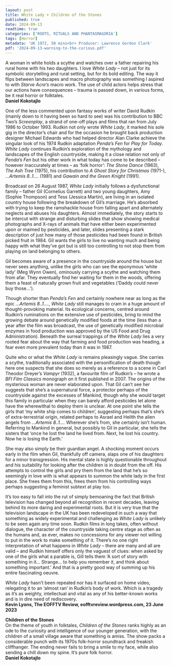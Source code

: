 ```yaml
---
layout: post
title: White Lady + Children of the Stones
published: true
date: 2024-09-13
readtime: true
categories: ['ROOTS, RITUALS AND PHANTASMAGORIA']
tags: [Horror]
metadata: 'UK 1972, 50 mins<br> Producer: Lawrence Gordon Clark'
pdf: '2024-09-13-warning-to-the-curious.pdf'
---
```


A woman in white holds a scythe and watches over a father repairing his rural home with his two daughters. I love _White Lady_ – not just for its symbolic storytelling and rural setting, but for its bold editing. The way it flips between landscapes and macro photography was something I aspired to with _Starve Acre’s_ macro work. The use of child actors helps stress that our actions have consequences – trauma is passed down, in various forms, be it real horror or folktales.  
**Daniel Kokotajlo**  

One of the less commented upon fantasy works of writer David Rudkin (mainly down to it having been so hard to see) was his contribution to BBC Two’s _Screenplay_, a strand of one-off plays and films that ran from July 1986 to October 1993. Rudkin not only wrote _White Lady_, it marked his sole gig in the director’s chair and for the occasion he brought back production designer Michael Edwards who had helped director Alan Clarke achieve the singular look of his 1974 Rudkin adaptation _Penda’s Fen_ for _Play for Today_. _White Lady_ continues Rudkin’s exploration of the mythology and landscapes of the English countryside, making it a close relation not only of _Penda’s Fen_ but his other work in what today has come to be described – however inaccurately at times – as ‘folk horror’: _The Stone Dance_ (1963), _The Ash Tree_ (1975), his contribution to _A Ghost Story for Christmas_ (1971-), _…Artemis 8..1…._ (1981) and _Gawain and the Green Knight_ (1991).

Broadcast on 26 August 1987, _White Lady_ initially follows a dysfunctional family – father Gil (Cornelius Garrett) and two young daughters, Amy (Sophie Thompson) and Tess (Jessica Martin), are living in an isolated country house following the breakdown of Gil’s marriage. He’s absorbed with trying to keep the ramshackle house from falling apart and alternately neglects and abuses his daughters. Almost immediately, the story starts to be intercut with strange and disturbing slides that show showing medical photographs and X-rays of animals that have either been experimented upon or maimed by pesticides, and later, slides presenting a stark description of just how many of those pesticides had been found in British picked fruit in 1984. Gil wants the girls to live no wanting much and being happy with what they’ve got but is still too controlling to not stop them from playing on land belonging to others.

Gil becomes aware of a presence in the countryside around the house but never sees anything, unlike the girls who can see the eponymous ‘white lady’ (Meg Wynn Owen), ominously carrying a scythe and watching them from afar. They eventually find her waiting for them in the woods, offering them a feast of naturally grown fruit and vegetables (‘Daddy could never buy those…’).

Though shorter than _Penda’s Fen_ and certainly nowhere near as long as the epic …_Artemis 8..1…._, _White Lady_ still manages to cram in a huge amount of thought-provoking material. Its ecological concerns, centred around Rudkin’s ruminations on the extensive use of pesticides, bring to mind the growing debate around genetically modified foods at the time (less than a year after the film was broadcast, the use of genetically modified microbial enzymes in food production was approved by the US Food and Drug Administration). Beneath the surreal trappings of the _White Lady_ lies a very rooted fear about the way that farming and food production was heading, a fear even more prevalent today than it was in 1987.

Quite who or what the _White Lady_ is remains pleasingly vague. She carries a scythe, traditionally associated with the personification of death though here one suspects that she does so merely as a reference to a scene in Carl Theodor Dreyer’s _Vampyr_ (1932), a favourite film of Rudkin’s – he wrote a _BFI Film Classics_ monograph on it first published in 2007. The origins of the mysterious woman are never elaborated upon. That Gil can’t see her suggests that she’s a supernatural force, a protector perhaps of the countryside against the excesses of Mankind, though why she would target this family in particular when they can barely afford pesticides let alone have the wherewithal to deploy them is unclear. At one point she tells the girls that ‘my white ship comes to children’, suggesting perhaps that’s she’s of extra-terrestrial origin, related perhaps to Asrael and Helith the alien angels from _…Artemis 8..1…._ Wherever she’s from, she certainly isn’t human. Referring to Mankind in general, but possibly to Gil in particular, she tells the sisters that ‘once he lost the land he lived from. Next, he lost his country. Now he is losing the Earth.’

She may also simply be their guardian angel. A shocking moment occurs early in the film when Gil, thankfully off camera, slaps one of his daughters for a minor transgression. His mental state is highly questionable throughout and his suitability for looking after the children is in doubt from the off. His attempts to control the girls and pry them from the land that he’s so seemingly in love with is what appears to summon the white lady in the first place. She frees them from this, frees them from his controlling ways perhaps suggesting a feminist subtext at play too.

It’s too easy to fall into the rut of simply bemoaning the fact that British television has changed beyond all recognition in recent decades, leaving behind its more daring and experimental roots. But it is very true that the television landscape in the UK has been redeveloped in such a way that something as widely experimental and challenging as _White Lady_ is unlikely to be seen again any time soon. Rudkin films in long takes, often without dialogue, the character of the countryside taking centre stage as often as the humans and, as ever, makes no concessions for any viewer not willing to put in the work to make something of it. There’s no one right interpretation of what happens in _White Lady_ – there are many and all are valid – and Rudkin himself offers only the vaguest of clues: when asked by one of the girls what a parable is, Gill tells them ‘A sort of story with something in it… Strange… to help you remember it, and think about something important.’ And that is a pretty good way of summing up his entire fascinating oeuvre.

_White Lady_ hasn’t been repeated nor has it surfaced on home video, relegating it to an ‘almost ran’ in Rudkin’s body of work. Which is a tragedy as it’s as weighty, intellectual and vital as any of his better-known works and is in dire need of rediscovery.  
**Kevin Lyons, The EOFFTV Review, eofftvreview.wordpress.com, 23 June 2023**  

**Children of the Stones**  
On the theme of youth in folktales, _Children of the Stones_ ranks highly as an ode to the curiosity and intelligence of our younger generation, with the children of a small village aware that something is amiss. The show packs a considerable punch with its 1970s folk-horror soundtrack and freakish cliffhanger. The ending never fails to bring a smile to my face, while also sending a chill down my spine. It’s pure folk horror.  
**Daniel Kokotajlo**  
<!--stackedit_data:
eyJoaXN0b3J5IjpbLTE4NjEyNjE4OTUsLTE4MTI0MjQzMjddfQ
==
-->